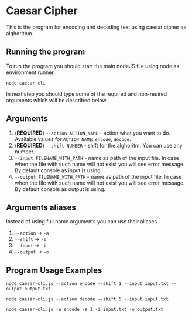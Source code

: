 # Caesar Cipher
This is the program for encoding and decoding text using caesar cipher as alghorithm.

## Running the program
To run the program you should start the main nodeJS file using node as environment runner.
```
node caesar-cli
```
In next step you should type some of the required and non-reuired arguments which will be described below.

## Arguments
1. (**REQUIRED**) `--action ACTION_NAME` - action what you want to do.
Available values for `ACTION_NAME`: `encode`, `decode`.
2. (**REQUIRED**) `--shift NUMBER` - shift for the alghoritm. You can use any number.
3. `--input FILENAME_WITH_PATH` - name as path of the input file. In case when the file with such name will not exist you will see error message. By default console as input is using.
4. `--output FILENAME_WITH_PATH` - name as path of the input file. In case when the file with such name will not exist you will see error message. By default console as output is using.

## Arguments aliases
Instead of using full name arguments you can use their aliases.

1. `--action` -> `-a`
1. `--shift` -> `-s`
1. `--input` -> `-i`
1. `--output` -> `-o`

## Program Usage Examples
```
node caesar-cli.js --action encode --shift 1 --input input.txt --output output.txt
```
```
node caesar-cli.js --action decode --shift 5 --input input.txt
```
```
node caesar-cli.js -a encode -s 1 -i input.txt -o output.txt
```
